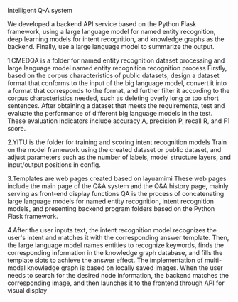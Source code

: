 Intelligent Q-A system

We developed a backend API service based on the Python Flask framework, using a large language model for named entity recognition, deep learning models for intent recognition, and knowledge graphs as the backend. Finally, use a large language model to summarize the output.

1.CMEDQA is a folder for named entity recognition dataset processing and large language model named entity recognition recognition process
Firstly, based on the corpus characteristics of public datasets, design a dataset format that conforms to the input of the big language model, convert it into a format that corresponds to the format, and further filter it according to the corpus characteristics needed, such as deleting overly long or too short sentences. After obtaining a dataset that meets the requirements, test and evaluate the performance of different big language models in the test. These evaluation indicators include accuracy A, precision P, recall R, and F1 score.

2.YITU is the folder for training and scoring intent recognition models
Train on the model framework using the created dataset or public dataset, and adjust parameters such as the number of labels, model structure layers, and input/output positions in config.

3.Templates are web pages created based on layuamimi
These web pages include the main page of the Q&A system and the Q&A history page, mainly serving as front-end display functions
QA is the process of concatenating large language models for named entity recognition, intent recognition models, and presenting backend program folders based on the Python Flask framework.

4.After the user inputs text, the intent recognition model recognizes the user's intent and matches it with the corresponding answer template. Then, the large language model names entities to recognize keywords, finds the corresponding information in the knowledge graph database, and fills the template slots to achieve the answer effect. The implementation of multi-modal knowledge graph is based on locally saved images. When the user needs to search for the desired node information, the backend matches the corresponding image, and then launches it to the frontend through API for visual display
